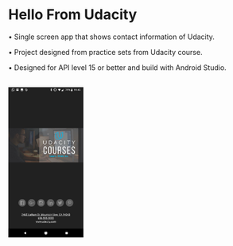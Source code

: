 # Hello From Udacity

•	Single screen app that shows contact information of Udacity.

•	Project designed from practice sets from Udacity course.

•	Designed for API level 15 or better and build with Android Studio.

</br>
<img src="https://github.com/zolga/HelloAndroid/blob/master/app/src/main/res/drawable/udacity_details.png" width="30%" height="30%">
